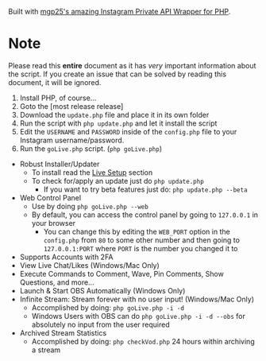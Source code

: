
Built with [mgp25's amazing Instagram Private API Wrapper for PHP](https://github.com/mgp25/Instagram-API/).
# Note
Please read this **entire** document as it has *very* important information about the script. If you create an issue that can be solved by reading this document, it will be ignored.

1. Install PHP, of course...
2. Goto the [most release release]
3. Download the `update.php` file and place it in its own folder
4. Run the script with `php update.php` and let it install the script
5. Edit the `USERNAME` and `PASSWORD` inside of the `config.php` file to your Instagram username/password.
6. Run the `goLive.php` script. (`php goLive.php`)

* Robust Installer/Updater
  * To install read the [Live Setup](#live-setup) section
  * To check for/apply an update just do `php update.php`
    * If you want to try beta features just do: `php update.php --beta`
* Web Control Panel
  * Use by doing `php goLive.php --web`
  * By default, you can access the control panel by going to `127.0.0.1` in your browser
    * You can change this by editing the `WEB_PORT` option in the `config.php` from `80` to some other number and then going to `127.0.0.1:PORT` where `PORT` is the number you changed it to
* Supports Accounts with 2FA
* View Live Chat/Likes (Windows/Mac Only)
* Execute Commands to Comment, Wave, Pin Comments, Show Questions, and more...
* Launch & Start OBS Automatically (Windows Only)
* Infinite Stream: Stream forever with no user input! (Windows/Mac Only)
  * Accomplished by doing: `php goLive.php -i -d`
  * Windows Users with OBS can do `php goLive.php -i -d --obs` for absolutely no input from the user required
* Archived Stream Statistics
  * Accomplished by doing: `php checkVod.php` 24 hours within archiving a stream
